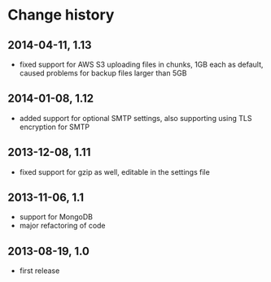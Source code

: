 Change history
==============

2014-04-11, 1.13
----------------

  - fixed support for AWS S3 uploading files in chunks, 1GB each as default,
    caused problems for backup files larger than 5GB

2014-01-08, 1.12
----------------

  - added support for optional SMTP settings, also supporting using TLS
    encryption for SMTP

2013-12-08, 1.11
----------------

  - fixed support for gzip as well, editable in the settings file


2013-11-06, 1.1 
----------------

  - support for MongoDB
  - major refactoring of code


2013-08-19, 1.0
----------------

  - first release
